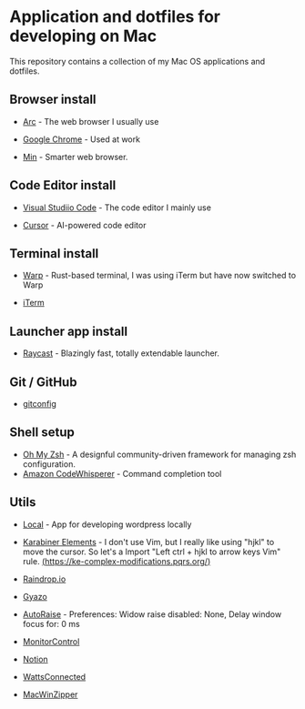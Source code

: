 # Application and dotfiles for developing on Mac

This repository contains a collection of my Mac OS applications and dotfiles.

## Browser install

- [Arc](https://arc.net/) - The web browser I usually use

- [Google Chrome](https://www.google.com/intl/ja_jp/chrome/) - Used at work

- [Min](https://minbrowser.org/) - Smarter web browser.

## Code Editor install

- [Visual Studiio Code](https://code.visualstudio.com/) - The code editor I mainly use

- [Cursor](https://cursor.sh/) - AI-powered code editor

## Terminal install

- [Warp](https://www.warp.dev/) - Rust-based terminal, I was using iTerm but have now switched to Warp

- [iTerm](https://iterm2.com/)

## Launcher app install

- [Raycast](https://www.raycast.com/) - Blazingly fast, totally extendable launcher.

## Git / GitHub

- [gitconfig](/.gitconfig)

## Shell setup

- [Oh My Zsh](https://ohmyz.sh/) - A designful community-driven framework for managing zsh configuration.
- [Amazon CodeWhisperer](https://aws.amazon.com/jp/codewhisperer/resources/) - Command completion tool
## Utils

- [Local](https://localwp.com/) - App for developing wordpress locally

- [Karabiner Elements](https://karabiner-elements.pqrs.org/) - I don't use Vim, but I really like using "hjkl" to move the cursor. So let's a Import "Left ctrl + hjkl to arrow keys Vim" rule.
  [(https://ke-complex-modifications.pqrs.org/)](https://ke-complex-modifications.pqrs.org/)

- [Raindrop.io](https://raindrop.io/)

- [Gyazo](https://gyazo.com/ja)

- [AutoRaise](https://github.com/sbmpost/AutoRaise) - Preferences: Widow raise disabled: None, Delay window focus for: 0 ms

- [MonitorControl](https://github.com/MonitorControl/MonitorControl)

- [Notion](https://www.notion.so/ja-jp)

- [WattsConnected](https://apps.apple.com/jp/app/wattsconnected/id1639692859)

- [MacWinZipper](https://tida.co.jp/macwinzipper)
